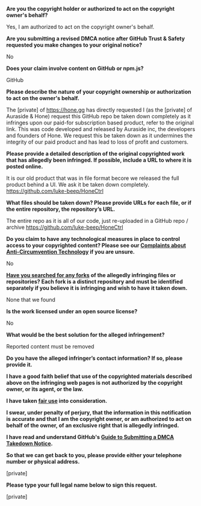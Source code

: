 **Are you the copyright holder or authorized to act on the copyright owner's behalf?**

Yes, I am authorized to act on the copyright owner's behalf.

**Are you submitting a revised DMCA notice after GitHub Trust & Safety requested you make changes to your original notice?**

No

**Does your claim involve content on GitHub or npm.js?**

GitHub

**Please describe the nature of your copyright ownership or authorization to act on the owner's behalf.**

The [private] of https://hone.gg has directly requested I (as the [private] of Auraside & Hone) request this GitHub repo be taken down completely as it infringes upon our paid-for subscription based product, refer to the original link. This was code developed and released by Auraside inc, the developers and founders of Hone. We request this be taken down as it undermines the integrity of our paid product and has lead to loss of profit and customers.

**Please provide a detailed description of the original copyrighted work that has allegedly been infringed. If possible, include a URL to where it is posted online.**

It is our old product that was in file format becore we released the full product behind a UI. We ask it be taken down completely. https://github.com/luke-beep/HoneCtrl

**What files should be taken down? Please provide URLs for each file, or if the entire repository, the repository’s URL.**

The entire repo as it is all of our code, just re-uploaded in a GitHub repo / archive https://github.com/luke-beep/HoneCtrl

**Do you claim to have any technological measures in place to control access to your copyrighted content? Please see our <a href="https://docs.github.com/articles/guide-to-submitting-a-dmca-takedown-notice#complaints-about-anti-circumvention-technology">Complaints about Anti-Circumvention Technology</a> if you are unsure.**

No

**<a href="https://docs.github.com/articles/dmca-takedown-policy#b-what-about-forks-or-whats-a-fork">Have you searched for any forks</a> of the allegedly infringing files or repositories? Each fork is a distinct repository and must be identified separately if you believe it is infringing and wish to have it taken down.**

None that we found

**Is the work licensed under an open source license?**

No

**What would be the best solution for the alleged infringement?**

Reported content must be removed

**Do you have the alleged infringer’s contact information? If so, please provide it.**

**I have a good faith belief that use of the copyrighted materials described above on the infringing web pages is not authorized by the copyright owner, or its agent, or the law.**

**I have taken <a href="https://www.lumendatabase.org/topics/22">fair use</a> into consideration.**

**I swear, under penalty of perjury, that the information in this notification is accurate and that I am the copyright owner, or am authorized to act on behalf of the owner, of an exclusive right that is allegedly infringed.**

**I have read and understand GitHub's <a href="https://docs.github.com/articles/guide-to-submitting-a-dmca-takedown-notice/">Guide to Submitting a DMCA Takedown Notice</a>.**

**So that we can get back to you, please provide either your telephone number or physical address.**

[private]

**Please type your full legal name below to sign this request.**

[private]
